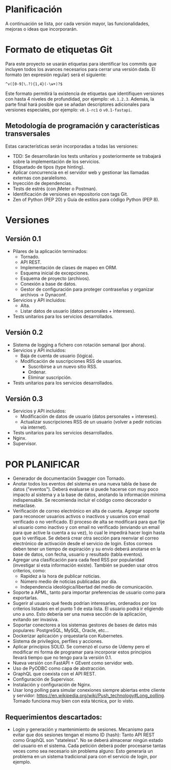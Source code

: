 # Planificación

A continuación se lista, por cada versión mayor, las funcionalidades, mejoras o ideas que incorporarán.

# Formato de etiquetas Git

Para este proyecto se usarán etiquetas para identificar los commits que incluyen todos los avances necesarios para cerrar una versión dada. El formato (en expresión regular) será el siguiente:

```re
^v([0-9]\.?){1,4}(-\w+)?$
```

Este formato permitirá la existencia de etiquetas que identifiquen versiones con hasta 4 niveles de profundidad, por ejemplo: `v0.1.2.3`. Además, la parte final hará posible que se añadan descriptores adicionales para versiones especiales, por ejemplo: `v0.1-rc1` o `v0.1-fastapi`.

## Metodología de programación y características transversales

Estas características serán incorporadas a todas las versiones:

* TDD: Se desarrollarán los tests unitarios y posteriormente se trabajará sobre la implementación de los servicios.
* Etiquetado de tipos (type hinting).
* Aplicar concurrencia en el servidor web y gestionar las llamadas externas con paralelismo.
* Inyección de dependencias.
* Tests de estrés (con jMeter o Postman).
* Identificación de versiones en repositorio con tags Git.
* Zen of Python (PEP 20) y Guía de estilos para código Python (PEP 8).


# Versiones

## Versión 0.1

* Pilares de la aplicación terminados: 
    * Tornado.
    * API REST.
    * Implementación de clases de mapeo en ORM.
    * Esquema inicial de excepciones. 
    * Esquema de proyecto (archivos).
    * Conexión a base de datos.
    * Gestor de configuración para proteger contraseñas y organizar archivos -> Dynaconf.
* Servicios y API incluidos:
    * Alta.
    * Listar datos de usuario (datos personales + intereses).
* Tests unitarios para los servicios desarrollados.

## Versión 0.2

* Sistema de logging a fichero con rotación semanal (por ahora).
* Servicios y API incluidos:
    * Baja de cuenta de usuario (lógica).
    * Modificación de suscripciones RSS de usuarios.
        * Suscribirse a un nuevo sitio RSS.
        * Ordenar.
        * Eliminar suscripción.
* Tests unitarios para los servicios desarrollados.

## Versión 0.3

* Servicios y API incluidos:
    * Modificación de datos de usuario (datos personales + intereses).  
    * Actualizar suscripciones RSS de un usuario (volver a pedir noticias vía internet).
* Tests unitarios para los servicios desarrollados.
* Nginx.
* Supervisor.

# POR PLANIFICAR


* Generador de documentación Swagger con Tornado.
* Anotar todos los eventos del sistema en una nueva tabla de base de datos ("eventos"). Deberá evaluarse si puede hacerse con muy poco impacto al sistema y a la base de datos, anotando la información mínima indispensable. Se recomienda incluir el código como decorador o metaclase. 
* Verificación de correo electrónico en alta de cuenta. Agregar soporte para reconocer usuarios activos o inactivos y usuarios con email verificado o no verificado. El proceso de alta se modificará para que fije al usuario como inactivo y con email no verificado (enviando un email para que active la cuenta a su vez), lo cual le impedirá hacer login hasta que lo verifique. Se deberá crear otra sección para reenviar el correo electrónico de activación desde el servicio de login. Estos correos deben tener un tiempo de expiración y su envío deberá anotarse en la base de datos, con fecha, usuario y resultado (tabla eventos).
* Agregar una clasificación para cada feed RSS por popularidad (investigar si esta información existe). También se pueden usar otros criterios, como: 
    * Rapidez a la hora de publicar noticias.
    * Número medio de noticias publicadas por día.
    * Independencia ideológica/libertad del medio de comunicación.
* Soporte a APML, tanto para importar preferencias de usuario como para exportarlas.
* Sugerir al usuario qué feeds podrían interesarles, ordenados por los criterios listados en el punto 1 de esta lista. El usuario podrá ir eligiendo uno a uno. Esto debería ser una nueva sección de la aplicación, evitando ser invasiva.
* Soportar conectores a los sistemas gestores de bases de datos más populares: PostgreSQL, MySQL, Oracle, etc...
* Dockerizar aplicación y orquestarla con Kubernetes.
* Sistema de privilegios, perfiles y acciones.
* Aplicar principios SOLID. Se comenzó el curso de Udemy pero el modificar mi forma de programar para incorporar estos principios llevará tiempo que no tengo para la versión 0.1.
* Nueva versión con FastAPI + GEvent como servidor web.
* Uso de PyODBC como capa de abstracción.
* GraphQL que coexista con el API REST.
* Configuración de Supervisor.
* Instalación y configuración de Nginx.
* Usar long polling para simular conexiones siempre abiertas entre cliente y servidor: https://en.wikipedia.org/wiki/Push_technology#Long_polling. Tornado funciona muy bien con esta técnica, por lo visto.

## Requerimientos descartados:

* Login y generación y mantenimiento de sesiones. Mecanismo para evitar que dos sesiones tengan el mismo ID (hash): Tanto API REST como GraphQL son "stateless". No se deberá almacenar ningún estado del usuario en el sistema. Cada petición deberá poder procesarse tantas veces como sea necesario sin problema alguno: Esto generaría un problema en un sistema tradicional para con el servicio de login, por ejemplo.
